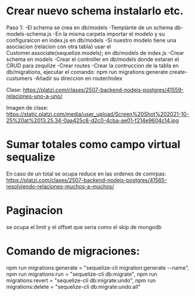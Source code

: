 # Crear nuevo schema instalarlo etc.

Paso 1:
-El schema se crea en db/models
    -Templante de un schema db-models-schema.js
-En la misma carpeta importar el modelo y su configuraicon en index.js en db/models
-Si nuestro modelo tiene una asociacion (relacion con otra tabla) usar el Customer.associate(sequelize.models); en db/models de index.js
-Crear schema en models
-Crear el controller en db/models donde estaran el CRUD para zequlize
-Crear routes
-Crear la contruccion de la tabla en db/migrations, ejecutar el comando: npm run migrations:generate create-custumers
-Añadir su direccion en router/index

Clase:
https://platzi.com/clases/2507-backend-nodejs-postgres/41559-relaciones-uno-a-uno/

Imagen de clase:
https://static.platzi.com/media/user_upload/Screen%20Shot%202021-10-25%20at%2013.25.34-0aa425c8-d2c0-4cba-ae01-f214e9604c14.jpg



# Sumar totales como campo virtual sequalize
En caso de un total se ocupa reduce en las ordenes de comrpas:
https://platzi.com/clases/2507-backend-nodejs-postgres/41565-resolviendo-relaciones-muchos-a-muchos/

# Paginacion
se ocupa el limit y el offset que seria como el skip de mongodb


# Comando de migraciones:
npm run migrations:generate = "sequelize-cli migration:generate --name",
npm run migrations:run = "sequelize-cli db:migrate",
npm run migrations:revert = "sequelize-cli db:migrate:undo",
npm run migrations:delete = "sequelize-cli db:migrate:undo:all"
